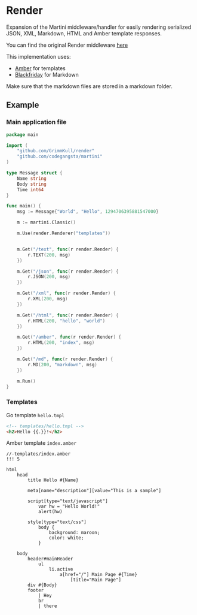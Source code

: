 # Render

Expansion of the Martini middleware/handler for easily rendering serialized JSON, XML, Markdown, HTML and Amber template responses.

You can find the original Render middleware [here](https://github.com/codegangsta/martini-contrib/tree/master/render)

This implementation uses:

* [Amber](https://github.com/eknkc/amber) for templates
* [Blackfriday](https://github.com/russross/blackfriday) for Markdown

Make sure that the markdown files are stored in a markdown folder.

## Example

### Main application file

```go
package main

import (
	"github.com/GrimmKull/render"
	"github.com/codegangsta/martini"
)

type Message struct {
	Name string
	Body string
	Time int64
}

func main() {
	msg := Message{"World", "Hello", 1294706395881547000}

	m := martini.Classic()

	m.Use(render.Renderer("templates"))


	m.Get("/text", func(r render.Render) {
		r.TEXT(200, msg)
	})

	m.Get("/json", func(r render.Render) {
		r.JSON(200, msg)
	})

	m.Get("/xml", func(r render.Render) {
		r.XML(200, msg)
	})

	m.Get("/html", func(r render.Render) {
		r.HTML(200, "hello", "world")
	})

	m.Get("/amber", func(r render.Render) {
		r.HTML(200, "index", msg)
	})

	m.Get("/md", func(r render.Render) {
		r.MD(200, "markdown", msg)
	})

	m.Run()
}

```

### Templates

Go template `hello.tmpl`

```html
<!-- templates/hello.tmpl -->
<h2>Hello {{.}}!</h2>
```

Amber template `index.amber`

```amber
//-templates/index.amber
!!! 5

html
	head
		title Hello #{Name}

		meta[name="description"][value="This is a sample"]

		script[type="text/javascript"]
			var hw = "Hello World!"
			alert(hw)

		style[type="text/css"]
			body {
				background: maroon;
				color: white;
			}

	body
		header#mainHeader
			ul
				li.active
					a[href="/"] Main Page #{Time}
						[title="Main Page"]
		div #{Body}
		footer
			| Hey
			br
			| there
```

